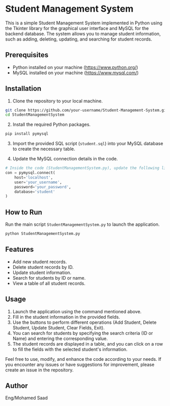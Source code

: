 # Student Management System

This is a simple Student Management System implemented in Python using the Tkinter library for the graphical user interface and MySQL for the backend database. The system allows you to manage student information, such as adding, deleting, updating, and searching for student records.

## Prerequisites
- Python installed on your machine (https://www.python.org/)
- MySQL installed on your machine (https://www.mysql.com/)

## Installation
1. Clone the repository to your local machine.

```bash
git clone https://github.com/your-username/Student-Management-System.git
cd StudentManagementSystem
```

2. Install the required Python packages.

```bash
pip install pymysql
```

3. Import the provided SQL script (`student.sql`) into your MySQL database to create the necessary table.

4. Update the MySQL connection details in the code.

```python
# Inside the code (StudentManagementSystem.py), update the following lines with your MySQL connection details.
con = pymysql.connect(
    host='localhost',
    user='your_username',
    password='your_password',
    database='student'
)
```

## How to Run
Run the main script `StudentManagementSystem.py` to launch the application.

```bash
python StudentManagementSystem.py
```

## Features
- Add new student records.
- Delete student records by ID.
- Update student information.
- Search for students by ID or name.
- View a table of all student records.

## Usage
1. Launch the application using the command mentioned above.
2. Fill in the student information in the provided fields.
3. Use the buttons to perform different operations (Add Student, Delete Student, Update Student, Clear Fields, Exit).
4. You can search for students by specifying the search criteria (ID or Name) and entering the corresponding value.
5. The student records are displayed in a table, and you can click on a row to fill the fields with the selected student's information.

Feel free to use, modify, and enhance the code according to your needs. If you encounter any issues or have suggestions for improvement, please create an issue in the repository.

## Author
Eng/Mohamed Saad
